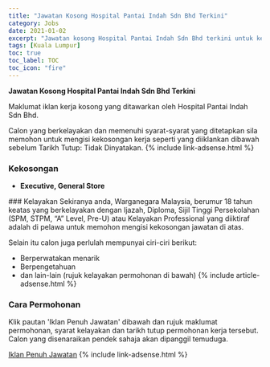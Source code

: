 ```yaml
---
title: "Jawatan Kosong Hospital Pantai Indah Sdn Bhd Terkini" 
category: Jobs 
date: 2021-01-02 
excerpt: "Jawatan kosong Hospital Pantai Indah Sdn Bhd terkini untuk kekosongan Executive, General Store" 
tags: [Kuala Lumpur] 
toc: true 
toc_label: TOC 
toc_icon: "fire" 
--- 
```


**Jawatan Kosong Hospital Pantai Indah Sdn Bhd Terkini**

Maklumat iklan kerja kosong yang ditawarkan oleh Hospital Pantai Indah Sdn Bhd. 

Calon yang berkelayakan dan memenuhi syarat-syarat yang ditetapkan sila memohon untuk mengisi kekosongan kerja seperti yang diiklankan dibawah sebelum Tarikh Tutup: Tidak Dinyatakan. 
{% include link-adsense.html %} 
### Kekosongan 
<ul>
<li>
<p><strong>Executive, General Store</strong></p>
</li>
</ul> 
### Kelayakan 
Sekiranya anda, Warganegara Malaysia, berumur 18 tahun keatas yang berkelayakan dengan Ijazah, Diploma, Sijil Tinggi Persekolahan (SPM, STPM, “A” Level, Pre-U) atau Kelayakan Professional yang diiktiraf adalah di pelawa untuk memohon mengisi kekosongan jawatan di atas.

Selain itu calon juga perlulah mempunyai ciri-ciri berikut:
- Berperwatakan menarik
- Berpengetahuan
- dan lain-lain (rujuk kelayakan permohonan di bawah) 
{% include article-adsense.html %} 
### Cara Permohonan 
Klik pautan 'Iklan Penuh Jawatan' dibawah dan rujuk maklumat permohonan, syarat kelayakan dan tarikh tutup permohonan kerja tersebut.
Calon yang disenaraikan pendek sahaja akan dipanggil temuduga.

<a href="https://www.jobstreet.com.my/en/job/executive-general-store-4453551?jobId=jobstreet-my-job-4453551&sectionRank=1&token=0~1562e936-fee5-4fa8-ad76-05e0486029d0&searchPath=%2Fen%2Fjob-search%2Fjobs-at-hospital-pantai-indah-sdn-bhd%2F&fr=SRP%20View%20In%20New%20Tab" class="btn btn--info" target="_blank" rel="nofollow noopenner">Iklan Penuh Jawatan</a> 
{% include link-adsense.html %} 